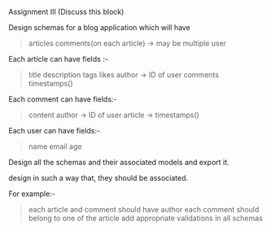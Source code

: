 Assignment III
(Discuss this block)

Design schemas for a blog application which will have
  >articles
  >comments(on each article) -> may be multiple
  >user

Each article can have fields :-

  >title
  >description
  >tags
  >likes
  >author -> ID of user
  >comments
  >timestamps()

Each comment can have fields:-
   >content
   >author -> ID of user
   >article ->
   >timestamps()

Each user can have fields:-
  >name
  >email
  >age

Design all the schemas and their associated models and export it.

design in such a way that, they should be associated.

For example:-
  >each article and comment should have author
  >each comment should belong to one of the article
  >add appropriate validations in all schemas
